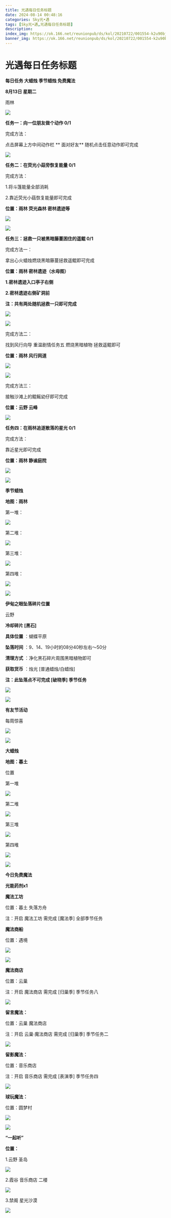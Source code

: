 ```yaml
---
title: 光遇每日任务标题
date: 2024-08-14 00:48:16
categories: Sky光•遇
tags: [Sky光•遇,光遇每日任务标题]
description: 
index_img: https://ok.166.net/reunionpub/ds/kol/20210722/001554-k2u90bj7ay.png?imageView&thumbnail=600x0&type=jpg
banner_img: https://ok.166.net/reunionpub/ds/kol/20210722/001554-k2u90bj7ay.png?imageView&thumbnail=600x0&type=jpg
---
```

# 光遇每日任务标题
**每日任务 大蜡烛 季节蜡烛 免费魔法**

 **8月13日 星期二**

雨林

![](https://img.166.net/reunionpub/ds/kol_server/20240813/001324-ltvoramqze.jpg)

 **任务一：向一位朋友做个动作 0/1**

完成方法：

点击屏幕上方中间动作栏 **  面对好友** 随机点击任意动作即可完成

![](https://img.166.net/reunionpub/ds/kol_server/20240813/000537-knmcqsygl0.jpeg)

 **任务二：在荧光小菇旁恢复能量 0/1**

完成方法：

1.将斗篷能量全部消耗

2.靠近荧光小菇恢复能量即可完成

 **位置：雨林 荧光森林 密林遗迹等**

![](https://img.166.net/reunionpub/ds/kol_server/20240813/000604-5t48ejocnr.jpeg)

![](https://img.166.net/reunionpub/ds/kol_server/20240813/000613-7zbsrfgiu1.jpeg)

 **任务三：拯救一只被黑暗藤蔓困住的遥鲲 0/1**

完成方法一：

拿出心火蜡烛燃烧黑暗藤蔓拯救遥鲲即可完成

 **位置：雨林 密林遗迹（水母图）**

 **1.密林遗迹入口亭子右侧**

 **2.密林遗迹右侧矿洞前**

 **注：共有两处随机拯救一只即可完成**

![](https://img.166.net/reunionpub/ds/kol_server/20240813/000623-358yj476gi.jpeg)

![](https://img.166.net/reunionpub/ds/kol_server/20240813/000630-sbt4wvhz1e.jpeg)

完成方法二：

找到风行向导 重温剧情任务五 燃烧黑暗植物 拯救遥鲲即可

 **位置：雨林 风行网道**

![](https://img.166.net/reunionpub/ds/kol_server/20240813/000640-ysv5n1ilbf.jpeg)

![](https://img.166.net/reunionpub/ds/kol_server/20240813/000645-iqdv2s5thg.jpeg)

完成方法三：

接触沙滩上的鲲鳐幼仔即可完成

 **位置：云野 云峰**

![](https://img.166.net/reunionpub/ds/kol_server/20240813/000656-dq860e94in.jpg)

 **任务四：在雨林追逐散落的星光 0/1**

完成方法：

靠近星光即可完成

 **位置：雨林 静谧庭院**

![](https://img.166.net/reunionpub/ds/kol_server/20240813/000721-8bqto6nwj3.jpg)

![](https://img.166.net/reunionpub/ds/kol/20240127/072300-y4gsrkwvcm.png)

 **季节蜡烛**

 **地图：雨林**

第一堆：

![](https://img.166.net/reunionpub/ds/kol_server/20240812/234356-uys97rhs3q.jpeg)

第二堆：

![](https://img.166.net/reunionpub/ds/kol_server/20240812/234406-1zm0leqapt.jpeg)

第三堆：

![](https://img.166.net/reunionpub/ds/kol_server/20240812/234442-rd0iqyoju3.jpeg)

第四堆：

![](https://img.166.net/reunionpub/ds/kol_server/20240812/234450-09gshtpqc7.jpeg)

![](https://img.166.net/reunionpub/ds/kol/20240127/072300-y4gsrkwvcm.png)

 **伊甸之眼坠落碎片位置**

云野

 **冷却碎片 [黑石]**

 **具体位置** ：蝴蝶平原

 **坠落时间** ：9、14、19小时的08分40秒左右～50分

 **清理方式** ：净化黑石碎片周围黑暗植物即可

 **获取货币** ：烛光 [普通蜡烛/白蜡烛]

 **注：此坠落点不可完成  [破晓季] 季节任务**

![](https://img.166.net/reunionpub/ds/kol_server/20240812/234730-z7qsp3wkm6.jpeg)

![](https://img.166.net/reunionpub/ds/kol/20240127/072300-y4gsrkwvcm.png)

 **有友节活动**

每周惊喜

![](https://img.166.net/reunionpub/ds/kol_server/20240808/224747-fh3d2a74ms.png)

![](https://img.166.net/reunionpub/ds/kol_server/20240717/003917-8p704dsqv9.png)

 **大蜡烛**

 **地图：暮土**

位置

第一堆

![](https://img.166.net/reunionpub/ds/kol_server/20240812/234830-syzqnv4kuw.jpg)

第二堆

![](https://img.166.net/reunionpub/ds/kol_server/20240812/234837-at5436b9ku.jpg)

第三堆

![](https://img.166.net/reunionpub/ds/kol_server/20240812/234843-4lwqevz0jc.jpg)

第四堆

![](https://img.166.net/reunionpub/ds/kol_server/20240812/234852-yrvf9g6mdn.jpg)

 **![](https://img.166.net/reunionpub/ds/kol/20231014/004048-gyt2imp830.png)**

 **今日免费魔法**

 **光能药剂x1**

 **魔法工坊**

位置：暮土 失落方舟

注：开启 魔法工坊 需完成 [魔法季] 全部季节任务

 **魔法商船**

位置：遇境

 **![](https://img.166.net/reunionpub/ds/kol/20231014/004605-qmuiowanf4.png)**

![](https://img.166.net/reunionpub/ds/kol_server/20240812/235014-ps8c25brd6.jpg)

 **魔法商店**

位置：云巢

注：开启 魔法商店 需完成 [归巢季] 季节任务八

![](https://img.166.net/reunionpub/ds/kol_server/20240812/234941-59j0wgmok6.jpg)

 **留言魔法：**

位置：云巢 魔法商店

注：开启 云巢·魔法商店 需完成 [归巢季] 季节任务二

![](https://img.166.net/reunionpub/ds/kol/20240104/233540-rs5n8klws2.jpg)

 **留影魔法：**

位置：音乐商店

注：开启 音乐商店 需完成 [表演季] 季节任务四

![](https://img.166.net/reunionpub/ds/kol/20240428/232643-hrkcnvb1jq.jpeg)

 **球玩魔法：**

位置：圆梦村

 **![](https://img.166.net/reunionpub/ds/kol/20231014/005022-4hnlvzm7iu.png)**

 **![](https://img.166.net/reunionpub/ds/kol/20231220/070757-w9oeg612sl.png)**

 **“一起听”**

 **位置：**

1.云野 圣岛

**![](https://img.166.net/reunionpub/ds/kol/20231220/071109-so6aef3jyr.jpeg)**

2.霞谷 音乐商店 二楼

**![](https://img.166.net/reunionpub/ds/kol/20231220/071120-naym3f5u4g.jpeg)**

3.禁阁 星光沙漠

 **![](https://img.166.net/reunionpub/ds/kol/20231220/071136-p6b05krfu4.png)**

